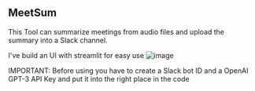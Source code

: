 ## MeetSum
This Tool can summarize meetings from audio files and upload the summary into a Slack channel.

I've build an UI with streamlit for easy use
![image](https://user-images.githubusercontent.com/47228256/219875509-0dd5a714-09c6-4f3e-80b5-a59d11dc3b16.png)


IMPORTANT: 
Before using you have to create a Slack bot ID and a OpenAI GPT-3 API Key and put it into the right place in the code
